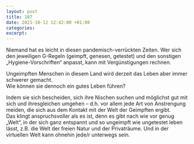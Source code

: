 ```yaml
---
layout: post
title: 107
date: 2021-10-12 12:42:00 +01:00
categories: 
excerpt: 
---
```


Niemand hat es leicht in diesen pandemisch-verrückten Zeiten. Wer sich den jeweiligen G-Regeln (geimpft, genesen, getestet) und den sonstigen „Hygiene-Vorschriften“ anpasst, kann mit Vergünstigungen rechnen.

Ungeimpften Menschen in diesem Land wird derzeit das Leben aber immer schwerer gemacht.\
Wie können sie dennoch ein gutes Leben führen?

Indem sie sich bescheiden, sich ihre Nischen suchen und möglichst gut mit sich und ihresgleichen umgehen – d.h. vor allem jede Art von Anstrengung meiden, die sich aus dem Kontakt mit der Welt der Geimpften ergibt.\
Das klingt anspruchsvoller als es ist, denn es gibt nach wie vor genug „Welt“, in der sich ganz entspannt und so ungeimpft wie ungetestet leben lässt, z.B. die Welt der freien Natur und der Privaträume. Und in der virtuellen Welt kann ohnehin jede/r unterwegs sein.
